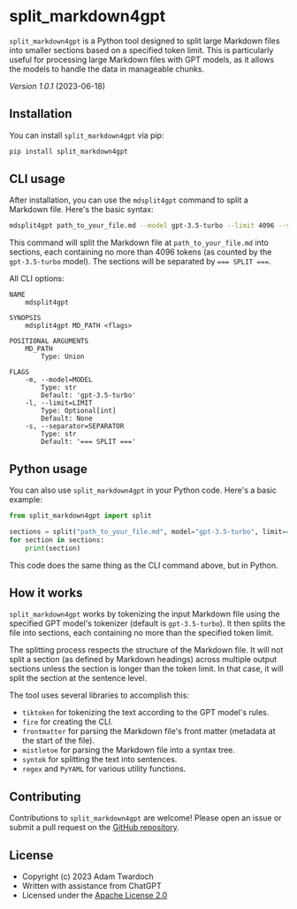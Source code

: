 # split_markdown4gpt

`split_markdown4gpt` is a Python tool designed to split large Markdown files into smaller sections based on a specified token limit. This is particularly useful for processing large Markdown files with GPT models, as it allows the models to handle the data in manageable chunks.

_Version 1.0.1_ (2023-06-18)

## Installation

You can install `split_markdown4gpt` via pip:

```bash
pip install split_markdown4gpt
```

## CLI usage

After installation, you can use the `mdsplit4gpt` command to split a Markdown file. Here's the basic syntax:

```bash
mdsplit4gpt path_to_your_file.md --model gpt-3.5-turbo --limit 4096 --separator "=== SPLIT ==="
```

This command will split the Markdown file at `path_to_your_file.md` into sections, each containing no more than 4096 tokens (as counted by the `gpt-3.5-turbo` model). The sections will be separated by `=== SPLIT ===`.

All CLI options: 

```
NAME
    mdsplit4gpt

SYNOPSIS
    mdsplit4gpt MD_PATH <flags>

POSITIONAL ARGUMENTS
    MD_PATH
        Type: Union

FLAGS
    -m, --model=MODEL
        Type: str
        Default: 'gpt-3.5-turbo'
    -l, --limit=LIMIT
        Type: Optional[int]
        Default: None
    -s, --separator=SEPARATOR
        Type: str
        Default: '=== SPLIT ==='
```

## Python usage

You can also use `split_markdown4gpt` in your Python code. Here's a basic example:

```python
from split_markdown4gpt import split

sections = split("path_to_your_file.md", model="gpt-3.5-turbo", limit=4096)
for section in sections:
    print(section)
```

This code does the same thing as the CLI command above, but in Python.

## How it works

`split_markdown4gpt` works by tokenizing the input Markdown file using the specified GPT model's tokenizer (default is `gpt-3.5-turbo`). It then splits the file into sections, each containing no more than the specified token limit.

The splitting process respects the structure of the Markdown file. It will not split a section (as defined by Markdown headings) across multiple output sections unless the section is longer than the token limit. In that case, it will split the section at the sentence level.

The tool uses several libraries to accomplish this:

- `tiktoken` for tokenizing the text according to the GPT model's rules.
- `fire` for creating the CLI.
- `frontmatter` for parsing the Markdown file's front matter (metadata at the start of the file).
- `mistletoe` for parsing the Markdown file into a syntax tree.
- `syntok` for splitting the text into sentences.
- `regex` and `PyYAML` for various utility functions.

## Contributing

Contributions to `split_markdown4gpt` are welcome! Please open an issue or submit a pull request on the [GitHub repository](https://github.com/twardoch/split-markdown4gpt).

## License

- Copyright (c) 2023 Adam Twardoch
- Written with assistance from ChatGPT
- Licensed under the [Apache License 2.0](./LICENSE.txt)

